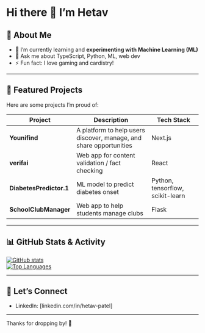 # Hi there 👋 I’m Hetav

## 🧰 About Me

- 🌱 I’m currently learning and **experimenting with Machine Learning (ML)**
- 💬 Ask me about TypeScript, Python, ML, web dev  
- ⚡ Fun fact: I love gaming and cardistry!

---

## 📂 Featured Projects

Here are some projects I’m proud of:

| Project | Description | Tech Stack |
|---|---|---|
| **Younifind** | A platform to help users discover, manage, and share opportunities | Next.js |
| **verifai** | Web app for content validation / fact checking | React |
| **DiabetesPredictor.1** | ML model to predict diabetes onset | Python, tensorflow, scikit-learn |
| **SchoolClubManager** | Web app to help students manage clubs | Flask |

---

## 📊 GitHub Stats & Activity

[![GitHub stats](https://github-readme-stats.vercel.app/api?username=HetavP2&show_icons=true&theme=github_dark)](https://github.com/HetavP2)  
[![Top Languages](https://github-readme-stats.vercel.app/api/top-langs/?username=HetavP2&layout=compact&theme=github_dark)](https://github.com/HetavP2)

---


## 🚀 Let’s Connect

- LinkedIn: [linkedin.com/in/hetav-patel]  

---

Thanks for dropping by! 👋  
